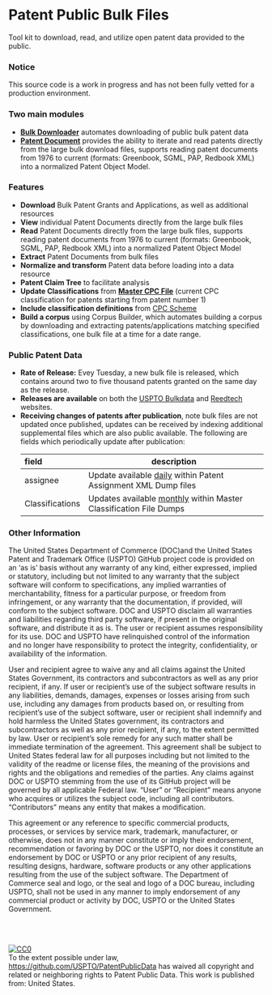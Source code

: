 
# Patent Public Bulk Files
Tool kit to download, read, and utilize open patent data provided to the public.

### Notice
This source code is a work in progress and has not been fully vetted for a production environment. 

### Two main modules
<ul>
<li><b><a href="https://github.com/USPTO/PatentPublicData/tree/master/BulkDownloader">Bulk Downloader</a></b> automates downloading of public bulk patent data</li>
<li><b><a href="https://github.com/USPTO/PatentPublicData/tree/master/PatentDocument">Patent Document</a></b> provides the ability to iterate and read patents directly from the large bulk download files, supports reading patent documents from 1976 to current (formats: Greenbook, SGML, PAP, Redbook XML) into a normalized Patent Object Model.</li>
</ul>

### Features
<ul>
<li><b>Download</b> Bulk Patent Grants and Applications, as well as additional resources</li>
<li><b>View</b> individual Patent Documents directly from the large bulk files</li>
<li><b>Read</b> Patent Documents directly from the large bulk files, supports reading patent documents from 1976 to current (formats: Greenbook, SGML, PAP, Redbook XML) into a normalized Patent Object Model</li>
<li><b>Extract</b> Patent Documents from bulk files</li>
<li><b>Normalize and transform</b> Patent data before loading into a data resource</li>
<li><b>Patent Claim Tree</b> to facilitate analysis</li>
<li><b>Update Classifications</b> from <b><a href="https://bulkdata.uspto.gov/data/patent/classification/cpc/">Master CPC File</a></b> (current CPC classification for patents starting from patent number 1)
<li><b>Include classification definitions</b> from <a href="http://www.cooperativepatentclassification.org/cpcSchemeAndDefinitions/Bulk.html">CPC Scheme</a></b></li>
<li><b>Build a corpus</b> using Corpus Builder, which automates building a corpus by downloading and extracting patents/applications matching specified classifications, one bulk file at a time for a date range.</li>
</ul>

### Public Patent Data
<ul>
<li><b>Rate of Release:</b> Evey Tuesday, a new bulk file is released, which contains around two to five thousand patents granted on the same day as the release.
<li><b>Releases are available</b> on both the <a href="https://bulkdata.uspto.gov/">USPTO Bulkdata</a> and <a href="https://patents.reedtech.com/patent-products.php">Reedtech</a> websites.
<li><b>Receiving changes of patents after publication</b>, note bulk files are not updated once published, updates can be received by indexing additional supplemental files which are also public available. The following are fields which periodically update after publication:

| field | description |
| :-------- | ------------|
| assignee | Update available <u>daily</u> within Patent Assignment XML Dump files |
| Classifications | Updates available <u>monthly</u> within Master Classification File Dumps |
</ul>

### Other Information
The United States Department of Commerce (DOC)and the United States Patent and Trademark Office (USPTO) GitHub project code is provided on an ‘as is’ basis without any warranty of any kind, either expressed, implied or statutory, including but not limited to any warranty that the subject software will conform to specifications, any implied warranties of merchantability, fitness for a particular purpose, or freedom from infringement, or any warranty that the documentation, if provided, will conform to the subject software.  DOC and USPTO disclaim all warranties and liabilities regarding third party software, if present in the original software, and distribute it as is.  The user or recipient assumes responsibility for its use. DOC and USPTO have relinquished control of the information and no longer have responsibility to protect the integrity, confidentiality, or availability of the information. 

User and recipient agree to waive any and all claims against the United States Government, its contractors and subcontractors as well as any prior recipient, if any.  If user or recipient’s use of the subject software results in any liabilities, demands, damages, expenses or losses arising from such use, including any damages from products based on, or resulting from recipient’s use of the subject software, user or recipient shall indemnify and hold harmless the United States government, its contractors and subcontractors as well as any prior recipient, if any, to the extent permitted by law.  User or recipient’s sole remedy for any such matter shall be immediate termination of the agreement.  This agreement shall be subject to United States federal law for all purposes including but not limited to the validity of the readme or license files, the meaning of the provisions and rights and the obligations and remedies of the parties. Any claims against DOC or USPTO stemming from the use of its GitHub project will be governed by all applicable Federal law. “User” or “Recipient” means anyone who acquires or utilizes the subject code, including all contributors. “Contributors” means any entity that makes a modification. 

This agreement or any reference to specific commercial products, processes, or services by service mark, trademark, manufacturer, or otherwise, does not in any manner constitute or imply their endorsement, recommendation or favoring by DOC or the USPTO, nor does it constitute an endorsement by DOC or USPTO or any prior recipient of any results, resulting designs, hardware, software products or any other applications resulting from the use of the subject software.  The Department of Commerce seal and logo, or the seal and logo of a DOC bureau, including USPTO, shall not be used in any manner to imply endorsement of any commercial product or activity by DOC, USPTO  or the United States Government.

<br />
<br />
<p xmlns:dct="http://purl.org/dc/terms/" xmlns:vcard="http://www.w3.org/2001/vcard-rdf/3.0#">
  <a rel="license"
     href="http://creativecommons.org/publicdomain/zero/1.0/">
    <img src="http://i.creativecommons.org/p/zero/1.0/88x31.png" style="border-style: none;" alt="CC0" />
  </a>
  <br />
  To the extent possible under law,
  <a rel="dct:publisher"
     href="https://github.com/USPTO/PatentPublicData">https://github.com/USPTO/PatentPublicData</a>
  has waived all copyright and related or neighboring rights to
  <span property="dct:title">Patent Public Data</span>.
This work is published from:
<span property="vcard:Country" datatype="dct:ISO3166"
      content="US" about="https://github.com/USPTO/PatentPublicData">
  United States</span>.
</p>
